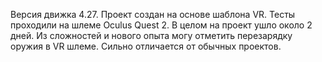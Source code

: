 Версия движка 4.27.
Проект создан на основе шаблона VR. Тесты проходили на шлеме Oculus Quest 2.
В целом на проект ушло около 2 дней.
Из сложностей и нового опыта могу отметить перезарядку оружия в VR шлеме. Сильно отличается от обычных проектов.
